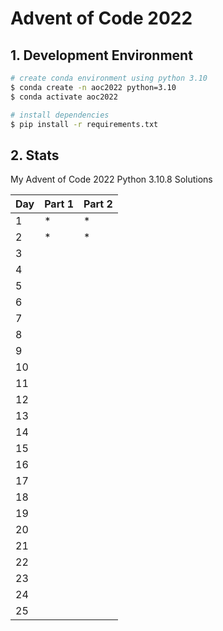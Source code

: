 # Advent of Code 2022

## 1. Development Environment

```bash
# create conda environment using python 3.10
$ conda create -n aoc2022 python=3.10
$ conda activate aoc2022

# install dependencies
$ pip install -r requirements.txt
```

## 2. Stats

My Advent of Code 2022 Python 3.10.8 Solutions  

| Day | Part 1 | Part 2 |
|-----|--------|--------|
| 1   |   *    |   *    |
| 2   |   *    |   *    |
| 3   |        |        |
| 4   |        |        |
| 5   |        |        |
| 6   |        |        |
| 7   |        |        |
| 8   |        |        |
| 9   |        |        |
| 10  |        |        |
| 11  |        |        |
| 12  |        |        |
| 13  |        |        |
| 14  |        |        |
| 15  |        |        |
| 16  |        |        |
| 17  |        |        |
| 18  |        |        |
| 19  |        |        |
| 20  |        |        |
| 21  |        |        |
| 22  |        |        |
| 23  |        |        |
| 24  |        |        |
| 25  |        |        |
